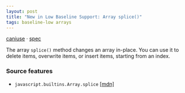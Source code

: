```yaml
---
layout: post
title: "New in Low Baseline Support: Array splice()"
tags: baseline-low arrays
---
```


[caniuse](https://caniuse.com/?search=array-splice) · [spec](https://tc39.es/ecma262/multipage/indexed-collections.html#sec-array.prototype.splice)

The array `splice()` method changes an array in-place. You can use it to delete items, overwrite items, or insert items, starting from an index.

### Source features

- ``javascript.builtins.Array.splice`` [[mdn]](https://https://developer.mozilla.org/en-US/search?q=javascript.builtins.Array.splice)
